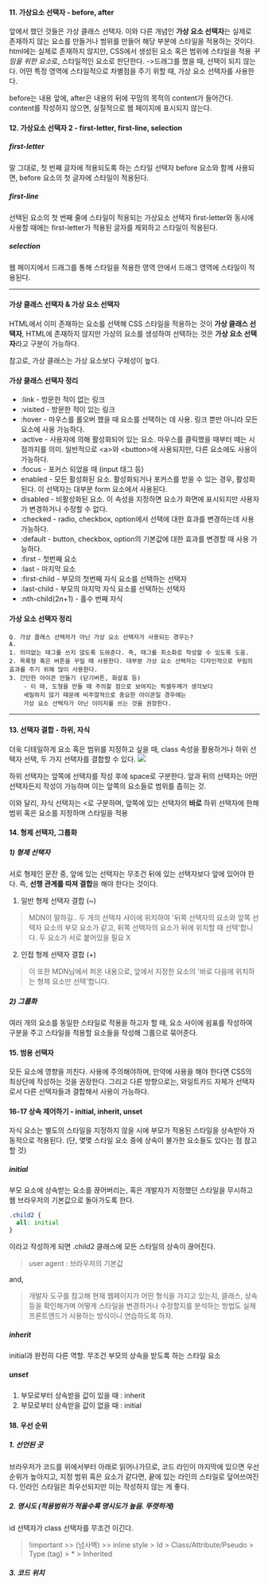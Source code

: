 #### 11. 가상요소 선택자 - before, after
앞에서 했던 것들은 가상 클래스 선택자. 이와 다른 개념인 **가상 요소 선택자**는 실제로 존재하지 않는 요소를 만들거나 범위를 만들어 해당 부분에 스타일을 적용하는 것이다.
html에는 실제로 존재하지 않지만, CSS에서 생성된 요소 혹은 범위에 스타일을 적용
*꾸밈을 위한 요소*로, 스타일적인 요소로 판단한다.
  ->드래그를 했을 때, 선택이 되지 않는다.
어떤 특정 영역에 스타일적으로 차별점을 주기 위할 때, 가상 요소 선택자를 사용한다.

before는 내용 앞에, after은 내용의 뒤에 꾸밈의 목적의 content가 들어간다.
content를 작성하지 않으면, 실질적으로 웹 페이지에 표시되지 않는다.

#### 12. 가상요소 선택자 2 - first-letter, first-line, selection

##### first-letter
말 그대로, 첫 번째 글자에 적용되도록 하는 스타일 선택자
before 요소와 함께 사용되면, before 요소의 첫 글자에 스타일이 적용된다. 

##### first-line
선택된 요소의 첫 번째 줄에 스타일이 적용되는 가상요소 선택자
first-letter와 동시에 사용할 때에는 first-letter가 적용된 글자를 제외하고 스타일이 적용된다.

##### selection
웹 페이지에서 드래그를 통해 스타일을 적용한 영역 안에서 드래그 영역에 스타일이 적용된다.

---

#### 가상 클래스 선택자 & 가상 요소 선택자
HTML에서 이미 존재하는 요소를 선택해 CSS 스타일을 적용하는 것이 **가상 클래스 선택자**,
HTML에 존재하지 않지만 가상의 요소를 생성하여 선택하는 것은 **가상 요소 선택자**라고 구분이 가능하다.

참고로, 가상 클래스는 가상 요소보다 구체성이 높다.

#### 가상 클래스 선택자 정리
- :link - 방문한 적이 없는 링크
- :visited - 방문한 적이 있는 링크
- :hover - 마우스를 롤오버 했을 때 요소를 선택하는 데 사용. 링크 뿐만 아니라 모든 요소에 사용 가능하다.
- :active - 사용자에 의해 활성화되어 있는 요소. 마우스를 클릭했을 때부터 떼는 시점까지를 의미. 일반적으로 &lt;a&gt;와 &lt;button&gt;에 사용되지만, 다른 요소에도 사용이 가능하다.
- :focus - 포커스 되었을 때 (input 태그 등)
- enabled - 모든 활성화된 요소. 활성화되거나 포커스를 받을 수 있는 경우, 활성화된다. 이 선택자는 대부분 form 요소에서 사용된다.
- disabled - 비활성화된 요소. 이 속성을 지정하면 요소가 화면에 표시되지만 사용자가 변경하거나 수정할 수 없다.
- :checked - radio, checkbox, option에서 선택에 대한 효과를 변경하는데 사용 가능하다.
- :default - button, checkbox, option의 기본값에 대한 효과를 변경할 때 사용 가능하다.
- :first - 첫번째 요소
- :last - 마지막 요소
- :first-child - 부모의 첫번째 자식 요소를 선택하는 선택자
- :last-child - 부모의 마지막 자식 요소를 선택하는 선택자
- :nth-child(2n+1) - 홀수 번째 자식


#### 가상 요소 선택자 정리

```
Q. 가상 클래스 선택자가 아닌 가상 요소 선택자가 사용되는 경우는?
A.
1. 의미없는 태그를 쓰지 않도록 도와준다. 즉, 태그를 최소화로 작성할 수 있도록 도움.
2. 목록형 혹은 버튼을 꾸밀 때 사용한다. 대부분 가상 요소 선택자는 디자인적으로 꾸밈의 효과를 주기 위해 많이 사용한다.
3. 간단한 아이콘 만들기 (닫기버튼, 화살표 등) 
    - 이 때, 도형을 만들 때 주의할 점으로 보여지는 픽셀두께가 생각보다 
    세밀하지 않기 때문에 비주얼적으로 중요한 아이콘일 경우에는 
    가상 요소 선택자가 아닌 이미지를 쓰는 것을 권장한다.
```
---

#### 13. 선택자 결합 - 하위, 자식
더욱 디테일하게 요소 혹은 범위를 지정하고 싶을 때, class 속성을 활용하거나 하위 선택자 선택, 두 가지 선택자를 결합할 수 있다.
<img src="https://t1.daumcdn.net/cfile/tistory/24581145578CBB7C15">

하위 선택자는 앞쪽에 선택자를 작성 후에 space로 구분한다.
앞과 뒤의 선택자는 어떤 선택자든지 작성이 가능하며 이는 앞쪽의 요소들로 범위를 좁히는 것.

이와 달리, 자식 선택자는 &lt;로 구분하며, 앞쪽에 있는 선택자의 **바로** 하위 선택자에 한해 범위 혹은 요소를 지정하며 스타일을 적용

#### 14. 형제 선택자, 그룹화
##### 1) 형제 선택자
서로 형제인 문잔 중, 앞에 있는 선택자는 무조건 뒤에 있는 선택자보다 앞에 있어야 한다. 즉, **선행 관계를 따져 결합**을 해야 한다는 것이다.
  1. 일반 형제 선택자 결합 (~)
  >MDN이 말하길..
  두 개의 선택자 사이에 위치하여 '뒤쪽 선택자의 요소와 앞쪽 선택자 요소의 부모 요소가 같고, 뒤쪽 선택자의 요소가 뒤에 위치할 때 선택'합니다. 두 요소가 서로 붙어있을 필요 X
  2. 인접 형제 선택자 결합 (+)
  >이 또한 MDN님에서 퍼온 내용으로, 앞에서 지정한 요소의 '바로 다음에 위치하는 형제 요소만 선택'합니다.

##### 2) 그룹화
여러 개의 요소를 동일한 스타일로 적용을 하고자 할 때, 요소 사이에 쉼표를 작성하여 구분을 주고 스타일을 적용할 요소들을 작성해 그룹으로 묶어준다.

#### 15. 범용 선택자
모든 요소에 영향을 끼친다. 사용에 주의해야하며, 만약에 사용을 해야 한다면 CSS의 최상단에 작성하는 것을 권장한다.
그리고 다른 방향으로는, 와일트카드 자체가 선택자로서 다른 선택자들과 결합해서 사용이 가능하다.

#### 16-17 상속 제어하기 - initial, inherit, unset
자식 요소는 별도의 스타일을 지정하지 않을 시에 부모가 적용된 스타일을 상속받아 자동적으로 적용된다. (단, 몇몇 스타일 요소 중에 상속이 불가한 요소들도 있다는 점 참고할 것)

##### initial
부모 요소에 상속받는 요소를 끊어버리는, 혹은 개발자가 지정했던 스타일을 무시하고 웹 브라우저의 기본값으로 돌아가도록 한다. 
```css
.child2 {
  all: initial
}
```
이라고 작성하게 되면 .child2 클래스에 모든 스타일의 상속이 끊어진다.
> user agent : 브라우저의 기본값

and,
>개발자 도구를 참고해 현재 웹페이지가 어떤 형식을 가지고 있는지, 클래스, 상속 등을 확인해가며 어떻게 스타일을 변경하거나 수정할지를 분석하는 방법도 실제 프론트엔드가 사용하는 방식이니 연습하도록 하자.

##### inherit
initial과 완전히 다른 역할. 무조건 부모의 상속을 받도록 하는 스타일 요소

##### unset
1. 부모로부터 상속받을 값이 있을 때 : inherit
2. 부모로부터 상속받을 값이 없을 때 : initial 

#### 18. 우선 순위
 ##### 1. 선언된 곳
 브라우저가 코드를 위에서부터 아래로 읽어나가므로, 코드 라인이 마지막에 있으면 우선순위가 높아지고, 지정 범위 혹은 요소가 같다면, 끝에 있는 라인의 스타일로 덮어쓰여진다. 인라인 스타일은 최우선되지만 이는 작성하지 않는 게 좋다.
  ##### 2. 명시도 (적용범위가 적을수록 명시도가 높음. 뚜렷하게)
  id 선택자가 class 선택자를 무조건 이긴다.
  >!important >> (넘사벽) >> inline style > Id > Class/Attribute/Pseudo > Type (tag) > * > Inherited
  ##### 3. 코드 위치
